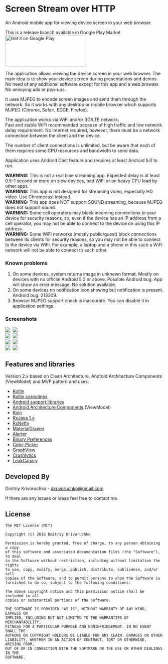 # Screen Stream over HTTP
An Android mobile app for viewing device screen in your web browser.

This is a release branch available in Google Play Market<br>
<a href='https://play.google.com/store/apps/details?id=info.dvkr.screenstream&pcampaignid=MKT-Other-global-all-co-prtnr-py-PartBadge-Mar2515-1'><img height="100" width="258" alt='Get it on Google Play' src='https://play.google.com/intl/en_us/badges/images/generic/en_badge_web_generic.png'/></a>

The application allows viewing the device screen in your web browser.
The main idea is to show your device screen during presentations and demos.
No need of any additional software except for this app and a web browser.
No annoying ads or pop-ups.

It uses MJPEG to encode screen images and send them through the network. So it works with any desktop or mobile browser which supports MJPEG (Chrome, Safari, EDGE, Firefox).

The application works via WiFi and/or 3G/LTE network.<br>
Fast and stable WiFi recommended because of high traffic and low network delay requirement.
No Internet required, however, there must be a network connection between the client and the device.

The number of client connections is unlimited, but be aware that each of them requires some CPU resources and bandwidth to send data.

Application uses Android Cast feature and requires at least Android 5.0 to run.

**WARNING:** This is not a real time streaming app. Expected delay is at least 0.5-1 second or more on slow devices, bad WiFi or on heavy CPU load by other apps.<br>
**WARNING:** This app is not designed for streaming video, especially HD video. Use Chromecast instead.<br>
**WARNING:** This app does NOT support SOUND streaming, because MJPEG does not support sound.<br>
**WARNING:** Some cell operators may block incoming connections to your device for security reasons, so, even if the device has an IP address from a cell operator, you may not be able to connect to the device on using this IP address.<br>
**WARNING:** Some WiFi networks (mostly public/guest) block connections between its clients for security reasons, so you may not be able to connect to the device via WiFi. For example, a laptop and a phone in this such a WiFi network will not be able to connect to each other.

### Known problems

1. On some devices, system returns image in unknown format. Mostly on devices with no official Android 5.0 or above. Possible Android bug. App will show an error message. No solution available.
2. On some devices no notification icon showing but notification is present. Android bug: 213309.
3. Browser MJPEG support check is inaccurate. You can disable it in application settings.

### Screenshots

![](screenshots/screenshot_1.png)&nbsp;
![](screenshots/screenshot_2.png)<br>
![](screenshots/screenshot_3.png)&nbsp;
![](screenshots/screenshot_4.png)<br>
![](screenshots/screenshot_5.png)&nbsp;
![](screenshots/screenshot_6.png)<br>
![](screenshots/screenshot_7.png)&nbsp;
![](screenshots/screenshot_8.png)

## Features and libraries

Version 2.x based on Clean Architecture, Android Architecture Components (ViewModel) and MVP pattern and uses:
* [Kotlin](https://kotlinlang.org)
* [Kotlin coroutines](https://github.com/Kotlin/kotlinx.coroutines)
* [Android support libraries](https://developer.android.com/topic/libraries/support-library/index.html)
* [Android Architecture Components](https://developer.android.com/topic/libraries/architecture/index.html) (ViewModel)
* [Koin](https://github.com/Ekito/koin)
* [RxJava 1.x](https://github.com/ReactiveX/RxJava/tree/1.x)
* [RxNetty](https://github.com/ReactiveX/RxNetty)
* [MaterialDrawer](https://github.com/mikepenz/MaterialDrawer)
* [Alerter](https://github.com/Tapadoo/Alerter)
* [Binary Preferences](https://github.com/iamironz/binaryprefs)
* [Color Picker](https://github.com/jrummyapps/colorpicker)
* [GraphView](https://github.com/appsthatmatter/GraphView)
* [Crashlytics](https://try.crashlytics.com/)
* [LeakCanary](https://github.com/square/leakcanary)


## Developed By

Dmitriy Krivoruchko - <dkrivoruchko@gmail.com>

If there are any issues or ideas feel free to contact me.

## License

```
The MIT License (MIT)

Copyright (c) 2016 Dmitriy Krivoruchko

Permission is hereby granted, free of charge, to any person obtaining a copy
of this software and associated documentation files (the "Software"), to deal
in the Software without restriction, including without limitation the rights
to use, copy, modify, merge, publish, distribute, sublicense, and/or sell
copies of the Software, and to permit persons to whom the Software is
furnished to do so, subject to the following conditions:

The above copyright notice and this permission notice shall be included in all
copies or substantial portions of the Software.

THE SOFTWARE IS PROVIDED "AS IS", WITHOUT WARRANTY OF ANY KIND, EXPRESS OR
IMPLIED, INCLUDING BUT NOT LIMITED TO THE WARRANTIES OF MERCHANTABILITY,
FITNESS FOR A PARTICULAR PURPOSE AND NONINFRINGEMENT. IN NO EVENT SHALL THE
AUTHORS OR COPYRIGHT HOLDERS BE LIABLE FOR ANY CLAIM, DAMAGES OR OTHER
LIABILITY, WHETHER IN AN ACTION OF CONTRACT, TORT OR OTHERWISE, ARISING FROM,
OUT OF OR IN CONNECTION WITH THE SOFTWARE OR THE USE OR OTHER DEALINGS IN THE
SOFTWARE.
```
